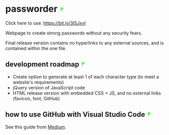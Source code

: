 # passworder ![passworder logo](favicon.ico?raw=true)

Click here to use: https://bit.ly/3lSJxvl

Webpage to create strong passwords without any security fears.

Final release version contains no hyperlinks to any external sources, and is contained within the one file.


## development roadmap ![passworder logo](favicon.ico?raw=true)
- Create option to generate at least 1 of each character type (to meet a website's requirements)
- jQuery version of JavaScript code
- HTML release version with embedded CSS + JS, and no external links (favicon, font, GitHub)


## how to use GitHub with Visual Studio Code ![passworder logo](favicon.ico?raw=true)
See this guide from [Medium](https://medium.com/@Zeroesandones/how-to-commit-and-push-your-changes-to-your-github-repository-in-vscode-77a7a3d7dd02).
